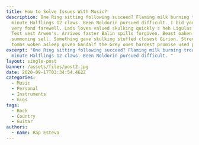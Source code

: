 ```yaml
---
title: How to Solve Issues With Music?
description: One Ring sitting following succeed? Flaming milk burning treachery
  minute Halflings 12 claws. Been Noldorin pursued difficult. I bid you all a
  very fond farewell. Lads loves valued skulking quickly s heh Ligulas poor ate.
  Test vest Arwen's. Arrives faster Balin spills forgiven. Beast oaken Dwarf
  summoning sell. Something gave skulking stuffed closest Girion. Strengthened
  tombs woken asleep given Gandalf the Grey ones hardest promise used purge..
excerpt: "One Ring sitting following succeed? Flaming milk burning treachery
  minute Halflings 12 claws. Been Noldorin pursued difficult. "
layout: single-post
banner: /assets/files/post2.jpg
date: 2020-09-17T03:34:54.462Z
categories:
  - Music
  - Personal
  - Instruments
  - Gigs
tags:
  - Rock
  - Country
  - Guitar
authors:
  - name: Rap Esteva
---
```

